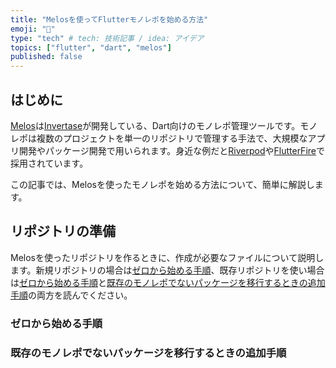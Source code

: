 ```yaml
---
title: "Melosを使ってFlutterモノレポを始める方法"
emoji: "🐙"
type: "tech" # tech: 技術記事 / idea: アイデア
topics: ["flutter", "dart", "melos"]
published: false
---
```

## はじめに
[Melos]は[Invertase]が開発している、Dart向けのモノレポ管理ツールです。モノレポは複数のプロジェクトを単一のリポジトリで管理する手法で、大規模なアプリ開発やパッケージ開発で用いられます。身近な例だと[Riverpod]や[FlutterFire]で採用されています。

この記事では、Melosを使ったモノレポを始める方法について、簡単に解説します。

## リポジトリの準備
Melosを使ったリポジトリを作るときに、作成が必要なファイルについて説明します。新規リポジトリの場合は[ゼロから始める手順](#ゼロから始める手順)、既存リポジトリを使い場合は[ゼロから始める手順](#ゼロから始める手順)と[既存のモノレポでないパッケージを移行するときの追加手順](#既存のモノレポでないパッケージを移行するときの追加手順)の両方を読んでください。

### ゼロから始める手順

### 既存のモノレポでないパッケージを移行するときの追加手順


[Riverpod]: https://github.com/rrousselGit/riverpod
[FlutterFire]: https://github.com/firebase/flutterfire
[Melos]: https://melos.invertase.dev/
[Invertase]: https://invertase.io/